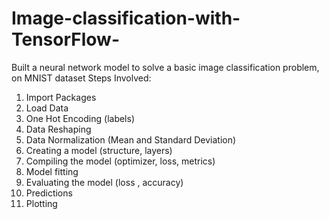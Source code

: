 # Image-classification-with-TensorFlow-
Built a neural network model to solve a basic image classification problem, on MNIST dataset
Steps Involved:
1) Import Packages
2) Load Data
3) One Hot Encoding (labels)
4) Data Reshaping
5) Data Normalization (Mean and Standard Deviation)
6) Creating a model (structure, layers)
7) Compiling the model (optimizer, loss, metrics)
8) Model fitting
9) Evaluating the model (loss , accuracy)
10) Predictions
11) Plotting
